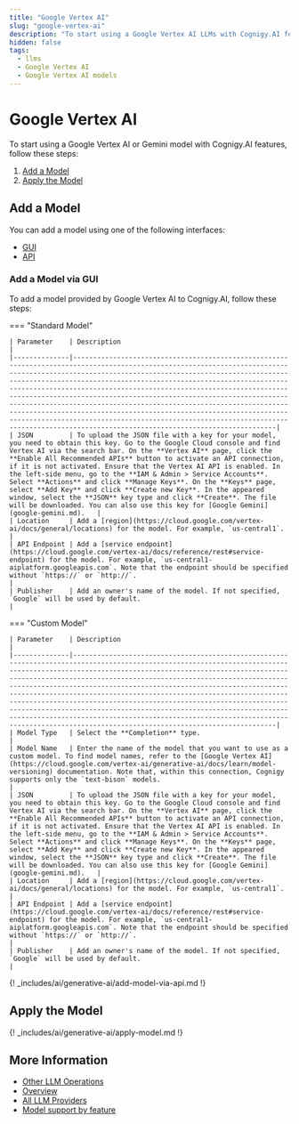 ```yaml
---
title: "Google Vertex AI"
slug: "google-vertex-ai"
description: "To start using a Google Vertex AI LLMs with Cognigy.AI features, add the LLM and apply it to the corresponding use case."
hidden: false
tags:
  - llms
  - Google Vertex AI
  - Google Vertex AI models
---
```


# Google Vertex AI

To start using a Google Vertex AI or Gemini model with Cognigy.AI features, follow these steps:

1. [Add a Model](#add-a-model)
2. [Apply the Model](#apply-the-model)

## Add a Model

You can add a model using one of the following interfaces:

- [GUI](#add-a-model-via-gui)
- [API](#add-a-model-via-api)

### Add a Model via GUI

To add a model provided by Google Vertex AI to Cognigy.AI, follow these steps:

=== "Standard Model"

    | Parameter    | Description                                                                                                                                                                                                                                                                                                                                                                                                                                                                                                                                                                                                                                                                                             |
    |--------------|---------------------------------------------------------------------------------------------------------------------------------------------------------------------------------------------------------------------------------------------------------------------------------------------------------------------------------------------------------------------------------------------------------------------------------------------------------------------------------------------------------------------------------------------------------------------------------------------------------------------------------------------------------------------------------------------------------|
    | JSON         | To upload the JSON file with a key for your model, you need to obtain this key. Go to the Google Cloud console and find Vertex AI via the search bar. On the **Vertex AI** page, click the **Enable All Recommended APIs** button to activate an API connection, if it is not activated. Ensure that the Vertex AI API is enabled. In the left-side menu, go to the **IAM & Admin > Service Accounts**. Select **Actions** and click **Manage Keys**. On the **Keys** page, select **Add Key** and click **Create new Key**. In the appeared window, select the **JSON** key type and click **Create**. The file will be downloaded. You can also use this key for [Google Gemini](google-gemini.md).   |
    | Location     | Add a [region](https://cloud.google.com/vertex-ai/docs/general/locations) for the model. For example, `us-central1`.                                                                                                                                                                                                                                                                                                                                                                                                                                                                                                                                                                                    |
    | API Endpoint | Add a [service endpoint](https://cloud.google.com/vertex-ai/docs/reference/rest#service-endpoint) for the model. For example, `us-central1-aiplatform.googleapis.com`. Note that the endpoint should be specified without `https://` or `http://`.                                                                                                                                                                                                                                                                                                                                                                                                                                                      |
    | Publisher    | Add an owner's name of the model. If not specified, `Google` will be used by default.                                                                                                                                                                                                                                                                                                                                                                                                                                                                                                                                                                                                                   |

=== "Custom Model"

    | Parameter    | Description                                                                                                                                                                                                                                                                                                                                                                                                                                                                                                                                                                                                                                                                                             |
    |--------------|---------------------------------------------------------------------------------------------------------------------------------------------------------------------------------------------------------------------------------------------------------------------------------------------------------------------------------------------------------------------------------------------------------------------------------------------------------------------------------------------------------------------------------------------------------------------------------------------------------------------------------------------------------------------------------------------------------|
    | Model Type   | Select the **Completion** type.                                                                                                                                                                                                                                                                                                                                                                                                                                                                                                                                                                                                                                                                         |
    | Model Name   | Enter the name of the model that you want to use as a custom model. To find model names, refer to the [Google Vertex AI](https://cloud.google.com/vertex-ai/generative-ai/docs/learn/model-versioning) documentation. Note that, within this connection, Cognigy supports only the `text-bison` models.                                                                                                                                                                                                                                                                                                                                                                                                         |
    | JSON         | To upload the JSON file with a key for your model, you need to obtain this key. Go to the Google Cloud console and find Vertex AI via the search bar. On the **Vertex AI** page, click the **Enable All Recommended APIs** button to activate an API connection, if it is not activated. Ensure that the Vertex AI API is enabled. In the left-side menu, go to the **IAM & Admin > Service Accounts**. Select **Actions** and click **Manage Keys**. On the **Keys** page, select **Add Key** and click **Create new Key**. In the appeared window, select the **JSON** key type and click **Create**. The file will be downloaded. You can also use this key for [Google Gemini](google-gemini.md).   |
    | Location     | Add a [region](https://cloud.google.com/vertex-ai/docs/general/locations) for the model. For example, `us-central1`.                                                                                                                                                                                                                                                                                                                                                                                                                                                                                                                                                                                    |
    | API Endpoint | Add a [service endpoint](https://cloud.google.com/vertex-ai/docs/reference/rest#service-endpoint) for the model. For example, `us-central1-aiplatform.googleapis.com`. Note that the endpoint should be specified without `https://` or `http://`.                                                                                                                                                                                                                                                                                                                                                                                                                                                      |
    | Publisher    | Add an owner's name of the model. If not specified, `Google` will be used by default.                                                                                                                                                                                                                                                                                                                                                                                                                                                                                                                                                                                                                   |

{! _includes/ai/generative-ai/add-model-via-api.md !}

## Apply the Model

{! _includes/ai/generative-ai/apply-model.md !}

## More Information

- [Other LLM Operations](../other-operations.md)
- [Overview](../overview.md)
- [All LLM Providers](all-providers.md)
- [Model support by feature](../model-support-by-feature.md)